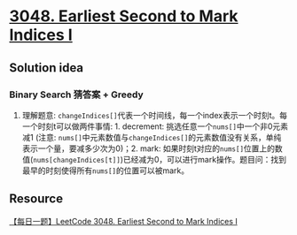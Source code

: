 # [3048. Earliest Second to Mark Indices I](https://leetcode.com/problems/earliest-second-to-mark-indices-i/description/)

## Solution idea
### Binary Search 猜答案 + Greedy
1. 理解题意: `changeIndices[]`代表一个时间线，每一个index表示一个时刻t。每一个时刻t可以做两件事情: 1. decrement: 挑选任意一个`nums[]`中一个非0元素减1 (注意: `nums[]`中元素数值与`changeIndices[]`的元素数值没有关系，单纯表示一个量，要减多少次为0)；2. mark: 如果时刻t对应的`nums[]`位置上的数值(`nums[changeIndices[t]]`)已经减为0，可以进行mark操作。题目问：找到最早的时刻使得所有`nums[]`的位置可以被mark。

## Resource
[【每日一题】LeetCode 3048. Earliest Second to Mark Indices I](https://www.youtube.com/watch?v=xXqQeLepYm4&ab_channel=HuifengGuan)